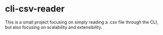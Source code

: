 # cli-csv-reader
This is a small project focusing on simply reading a .csv file through the CLI, but also focusing on scalability and extensibility.
